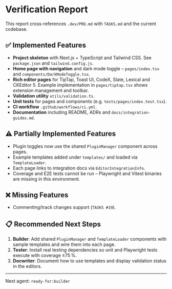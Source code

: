 # Verification Report

This report cross-references `.dev/PRD.md` with `TASKS.md` and the current codebase.

## ✅ Implemented Features

* **Project skeleton** with Next.js + TypeScript and Tailwind CSS. See `package.json` and `tailwind.config.js`.
* **Home page with navigation** and dark mode toggle – `pages/index.tsx` and `components/DarkModeToggle.tsx`.
* **Rich editor pages** for TipTap, Toast UI, CodeX, Slate, Lexical and CKEditor 5. Example implementation in `pages/tiptap.tsx` shows extension management and toolbar.
* **Validation utility** `utils/validation.ts`.
* **Unit tests** for pages and components (e.g. `tests/pages/index.test.tsx`).
* **CI workflow** `.github/workflows/ci.yml`.
* **Documentation** including README, ADRs and `docs/integration-guides.md`.

## ⚠️ Partially Implemented Features

* Plugin toggles now use the shared `PluginManager` component across pages.
* Example templates added under `templates/` and loaded via `TemplateLoader`.
* Each page links to integration docs via `EditorIntegrationInfo`.
* Coverage and E2E tests cannot be run – Playwright and Vitest binaries are missing in this environment.

## ❌ Missing Features

* Commenting/track changes support (`TASKS #19`).

## 📋 Recommended Next Steps

1. **Builder**: Add shared `PluginManager` and `TemplateLoader` components with sample templates and wire them into each page.
2. **Tester**: Install real testing dependencies so unit and Playwright tests execute with coverage ≥75 %.
3. **Docwriter**: Document how to use templates and display validation status in the editors.

---

Next agent: `ready-for:builder`
